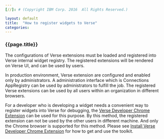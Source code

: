 ```yaml
---
[//]: # (Copyright IBM Corp. 2016  All Rights Reserved.)

layout: default
title:  "How to register widgets to Verse"
categories: 
---
```


### {{page.title}}  

The configurations of Verse extensions must be loaded and registered into Verse internal widget registry. The registered extensions will be rendered on Verse UI, and can be used by users.


In production environment, Verse extension are configured and enabled only by administrators. A administration interface which is Connections AppRegistry can be used by administrators to fulfill the job. The registered Verse extensions can be used by all users within an organization in different browsers.  

For a developer who is developing a widget needs a convenient way to register widgets into Verse for debugging, the [Verse Developer Chrome Extension][2] can be used for this purpose. By this method, the registered extension can not be used by the other users in different machine. And only the Chrome browser is supported for this method. Please see [Install Verse Developer Chrome Extension][3] for how to get and use the toolkit.  



[1]: http://json.org
[2]: {{site.verse-developer-chrome-ext}}
[3]: {{site.baseurl}}/tutorials/tutorial-ext-install-toolkit.html